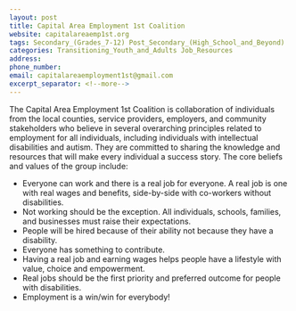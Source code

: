 ```yaml
---
layout: post
title: Capital Area Employment 1st Coalition
website: capitalareaemp1st.org
tags: Secondary_(Grades_7-12) Post_Secondary_(High_School_and_Beyond)
categories: Transitioning_Youth_and_Adults Job_Resources
address: 
phone_number: 
email: capitalareaemployment1st@gmail.com
excerpt_separator: <!--more-->
---
```

The Capital Area Employment 1st Coalition is collaboration of individuals from the local counties, service providers, employers, and community stakeholders who believe in several overarching principles related to employment for all individuals, including individuals with intellectual disabilities and autism.  They are committed to sharing the knowledge and resources that will make every individual a success story.  The core beliefs and values of the group include:
- Everyone can work and there is a real job for everyone. A real job is one with real wages and benefits, side-by-side with co-workers without disabilities.
- Not working should be the exception. All individuals, schools, families, and businesses must raise their expectations. 
- People will be hired because of their ability not because they have a disability. 
- Everyone has something to contribute. 
- Having a real job and earning wages helps people have a lifestyle with value, choice and empowerment. 
- Real jobs should be the first priority and preferred outcome for people with disabilities.
- Employment is a win/win for everybody!

<!--more-->